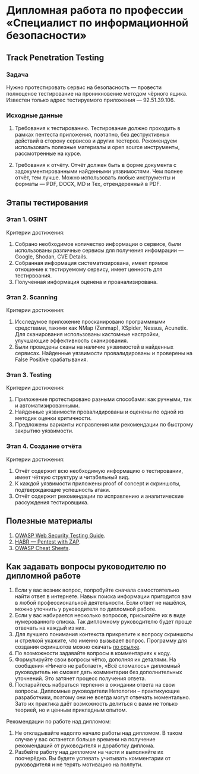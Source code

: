 # Дипломная работа по профессии «Специалист по информационной безопасности»

## Track Penetration Testing

### Задача

Нужно протестировать сервис на безопасность — провести полноценое тестирование на проникновение методом чёрного ящика. Известен только адрес тестируемого приложения — 92.51.39.106.

### Исходные данные
 
1. Требования к тестированию.
Тестирование должно проходить в рамках пентеста приложения, поэтапно, без деструктивных действий в сторону сервисов и других тестеров. Рекомендуем использовать полезные материалы и open source инструменты, рассмотренные на курсе.

2. Требования к отчёту.
Отчёт должен быть в форме документа с задокументированными найденными уязвимостями. Чем полнее отчёт, тем лучше. Можно использовать любые инструменты и форматы — PDF, DOCX, MD и Tex, отрендеренный в PDF. 

## Этапы тестирования

### Этап 1. OSINT

Критерии достижения:
1. Собрано необходимое количество информации о сервисе, были использованы различные сервисы для получения инфомрации — Google, Shodan, CVE Details.
2. Собранная информация систематизирована, имеет прямое отношение к тестируемому сервису, имеет ценность для тестирвоания. 
3. Полученная информация оценена и проанализирована.

### Этап 2. Scanning

Критерии достижения:
1. Исследумое приложение просканировано программными средствами, такими как NMap (Zenmap), XSpider, Nessus, Acunetix. Для сканирования использованы кастомные настройки, улучшающие эффективность сканирования.
2. Были проведены сканы на наличие уязвимостей в найденных сервисах. Найденные уязвимости провалидированы и проверены на False Positive срабатывания.

### Этап 3. Testing

Критерии достижения:
1. Приложение протестировано разными способами: как ручными, так и автоматизированными. 
2. Найденные уязвимости провалидированы и оценены по одной из методик оценки критичности.
3. Предложены варианты исправления или рекомендации по быстрому закрытию уязвимости.

### Этап 4. Создание отчёта

Критерии достижения:
1. Отчёт содержит всю необходимую информацию о тестировании, имеет чёткую структуру и читабельный вид.
2. К каждой уязвимости приложены proof of concept и скриншоты, подтверждающие успешность атаки.
3. Отчёт содержит рекомендации по исправлению и аналитические рассуждения тестировщика.

## Полезные материалы
1. [OWASP Web Security Testing Guide](https://owasp.org/www-project-web-security-testing-guide/). 
2. [HABR — Pentest with ZAP](https://habr.com/ru/company/alexhost/blog/530110/).
3. [OWASP Cheat Sheets](https://cheatsheetseries.owasp.org/).

## Как задавать вопросы руководителю по дипломной работе

1. Если у вас возник вопрос, попробуйте сначала самостоятельно найти ответ в интернете. Навык поиска информации пригодится вам в любой профессиональной деятельности. Если ответ не нашёлся, можно уточнить у руководителя по дипломной работе.
2. Если у вас набирается несколько вопросов, присылайте их в виде нумерованного списка. Так дипломному руководителю будет проще отвечать на каждый из них.
3. Для лучшего понимания контекста прикрепите к вопросу скриншоты и стрелкой укажите, что именно вызывает вопрос. Программу для создания скриншотов можно скачать [по ссылке](https://app.prntscr.com/ru/).
4. По возможности задавайте вопросы в комментариях к коду.
5. Формулируйте свои вопросы чётко, дополняя их деталями. На сообщения «Ничего не работает», «Всё сломалось» дипломный руководитель не сможет дать комментарии без дополнительных уточнений. Это затянет процесс получения ответа. 
6. Постарайтесь набраться терпения в ожидании ответа на свои вопросы. Дипломные руководители Нетологии – практикующие разработчики, поэтому они не всегда могут отвечать моментально. Зато их практика даёт возможность делиться с вами не только теорией, но и ценным прикладным опытом.  

Рекомендации по работе над дипломом:

1. Не откладывайте надолго начало работы над дипломом. В таком случае у вас останется больше времени на получение рекомендаций от руководителя и доработку диплома.
2. Разбейте работу над дипломом на части и выполняйте их поочерёдно. Вы будете успевать учитывать комментарии от руководителя и не терять мотивацию на полпути. 
